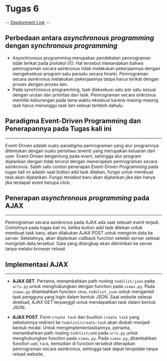 # **Tugas 6**

-- [Deployment Link](https://assignment-2-aidahnovallia.herokuapp.com/todolist) --

## **Perbedaan antara *asynchronous programming* dengan *synchronous programming***
- Asynchronous programming merupakan pendekatan pemrograman tidak terikat pada protokol I/O. Hal tersebut menandakan bahwa pemrograman secara asinkronus tidak melakukan pekerjaannya dengan mengeksekusi program satu persatu secara hirarki. Pemrograman secara asinkronus melakukan pekerjaannya tanpa harus terikat dengan proses dengan proses lain.
- Pada synchronous programming, task dieksekusi satu per satu sesuai dengan urutan dan prioritas dari task. Pemrograman secara sinkronus memiliki kekurangan pada lama waktu eksekusi karena masing-masing task harus menunggu task lain selesai terlebih dahulu.

## **Paradigma Event-Driven Programming dan Penerapannya pada Tugas kali ini**
---
Event-Driven adalah suatu paradigma pemrograman yang alur programnya ditentukan dengan suatu peristiwa (event) yang merupakan keluaran dari user. Event-Driven bergantung pada event, sehingga alur program dijalankan dengan tidak terurut dengan menerapkan pemrograman secara asinkronus. Salah satu conton penerapan Event-Driven Programming pada tugas kali ini adalah saat button add task ditekan, fungsi untuk membuat task akan dijalankan. Fungsi tersebut baru akan dijalankan jika dan hanya jika terdapat event berupa click.


## **Penerapan *asynchronous programming* pada AJAX**
---
Pemrograman secara asinkronus pada AJAX ada saat sebuah event terjadi. Contohnya pada tugas kali ini, ketika button add task ditekan untuk membuat task baru, akan dilakukan AJAX POST untuk mengirim data ke server. Setelahnya, akan dijalankan callback function setelah server selesai mengolah data tersebut. Data yang ditangkap akan dikirimkan ke server tanpa melalui browser reload.

## **Implementasi AJAX**
---
- **AJAX GET**. Pertama, menambahkan path routing `todolist/json` pada `urls.py` untuk menghubungkan dengan function pada `views.py`. Pada `views.py` ditambahkan function `show_todolist_json` untuk mengambil task pengguna yang login dalam bentuk JSON. Saat website selesai direload, AJAX GET terpanggil untuk mendapatkan task dalam bentuk JSON.

- **AJAX POST**. Form `create task` dan  buutton `create task` yang sebelumnya redirect ke `todolist/create-task` akan diubah menjadi bentuk modal. Untuk mengimplementasikannya, pertama, menambahkan path routing `todolist/add` pada `urls.py` untuk menghubungkan function pada `views.py`. Pada `views.py`, ditambahkan function `add_task`, kemudian di function tersebut diterapkan pemrograman secara asinkronus, sehingga task  dapat terupdate tanpa reload website.